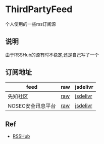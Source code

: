 # ThirdPartyFeed

个人使用的一些rss订阅源

## 说明

由于RSSHub的源有时不稳定,还是自己写了一个

## 订阅地址

feed | raw | jsdelivr
---  | --- | --------
先知社区 | [raw](https://raw.githubusercontent.com/p7e4/ThirdPartyFeed/main/feed/xz.aliyun.com.xml) | [jsdelivr](https://cdn.jsdelivr.net/gh/p7e4/ThirdPartyFeed/feed/xz.aliyun.com.xml)
NOSEC安全讯息平台 | [raw](https://raw.githubusercontent.com/p7e4/ThirdPartyFeed/main/feed/nosec.org.xml) | [jsdelivr](https://cdn.jsdelivr.net/gh/p7e4/ThirdPartyFeed/feed/nosec.org.xml)


## Ref

- [RSSHub](https://github.com/DIYgod/RSSHub)


